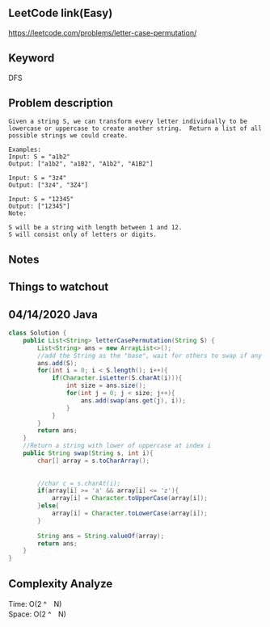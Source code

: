 ## LeetCode link(Easy)
https://leetcode.com/problems/letter-case-permutation/

## Keyword
DFS

## Problem description
```
Given a string S, we can transform every letter individually to be lowercase or uppercase to create another string.  Return a list of all possible strings we could create.

Examples:
Input: S = "a1b2"
Output: ["a1b2", "a1B2", "A1b2", "A1B2"]

Input: S = "3z4"
Output: ["3z4", "3Z4"]

Input: S = "12345"
Output: ["12345"]
Note:

S will be a string with length between 1 and 12.
S will consist only of letters or digits.
```



## Notes


## Things to watchout

## 04/14/2020 Java

```java
class Solution {
    public List<String> letterCasePermutation(String S) {
        List<String> ans = new ArrayList<>();
        //add the String as the "base", wait for others to swap if any letter found
        ans.add(S); 
        for(int i = 0; i < S.length(); i++){
            if(Character.isLetter(S.charAt(i))){
                int size = ans.size();
                for(int j = 0; j < size; j++){
                    ans.add(swap(ans.get(j), i));
                }
            }
        }
        return ans;
    }
    //Return a string with lower of uppercase at index i
    public String swap(String s, int i){
        char[] array = s.toCharArray();
        
        
        //char c = s.charAt(i);
        if(array[i] >= 'a' && array[i] <= 'z'){
            array[i] = Character.toUpperCase(array[i]);
        }else{
            array[i] = Character.toLowerCase(array[i]);
        }
       
        String ans = String.valueOf(array);
        return ans;
    }
}

```
## Complexity Analyze
Time: O(2 ^　N)\
Space: O(2 ^　N)